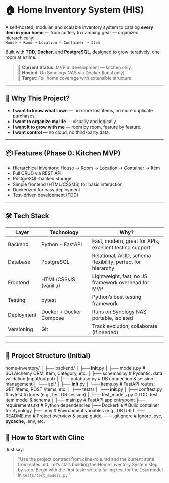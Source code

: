 # 🏠 Home Inventory System (HIS)

A self-hosted, modular, and scalable inventory system to catalog **every item in your home** — from cutlery to camping gear — organized hierarchically:  
`House → Room → Location → Container → Item`

Built with **TDD**, **Docker**, and **PostgreSQL**, designed to grow iteratively, one room at a time.

> 📌 **Current Status**: MVP in development — kitchen only.  
> 📌 **Hosted**: On Synology NAS via Docker (local only).  
> 📌 **Target**: Full home coverage with extensible structure.

---

## 🧩 Why This Project?

- **I want to know what I own** — no more lost items, no more duplicate purchases.
- **I want to organize my life** — visually and logically.
- **I want it to grow with me** — room by room, feature by feature.
- **I want control** — no cloud, no third-party data.

---

## 📦 Features (Phase 0: Kitchen MVP)

- Hierarchical inventory: House → Room → Location → Container → Item
- Full CRUD via REST API
- PostgreSQL-backed storage
- Simple frontend (HTML/CSS/JS) for basic interaction
- Dockerized for easy deployment
- Test-driven development (TDD)

---

## 🛠 Tech Stack

| Layer       | Technology             | Why? |
|------------|------------------------|------|
| Backend    | Python + FastAPI       | Fast, modern, great for APIs, excellent testing support |
| Database   | PostgreSQL             | Relational, ACID, schema flexibility, perfect for hierarchy |
| Frontend   | HTML/CSS/JS (vanilla)  | Lightweight, fast, no JS framework overhead for MVP |
| Testing    | pytest                 | Python’s best testing framework |
| Deployment | Docker + Docker Compose| Runs on Synology NAS, portable, isolated |
| Versioning | Git                    | Track evolution, collaborate (if needed) |

---

## 📁 Project Structure (Initial)

home-inventory/
│
├── backend/
│   ├── __init__.py
│   ├── models.py             # SQLAlchemy ORM: Item, Category, etc.
│   ├── schemas.py            # Pydantic: data validation (input/output)
│   ├── database.py           # DB connection & session management
│   └── api/
│       ├── __init__.py
│       └── items.py          # FastAPI routes: GET /items, POST /items, etc.
│
├── tests/
│   ├── __init__.py
│   ├── conftest.py           # pytest fixtures (e.g., test DB session)
│   └── test_models.py        # TDD: test Item model & schema
│
├── main.py                   # FastAPI app entrypoint
├── requirements.txt          # Python dependencies
├── Dockerfile                # Build container for Synology
├── .env                      # Environment variables (e.g., DB URL)
├── README.md                 # Project overview & setup guide
└── .gitignore                # Ignore .pyc, __pycache__, .env, etc.

## 🧠 How to Start with Cline
Just say:
> "Use the project contract from cline-role.md and the current state from notes.md. Let’s start building the Home Inventory System step by step. Begin with the first task: write a failing test for the `Item` model in `tests/test_models.py`."